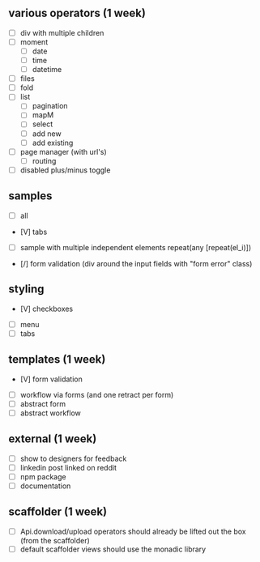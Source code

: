 ## various operators (1 week)
- [ ] div with multiple children
- [ ] moment
  - [ ] date
  - [ ] time
  - [ ] datetime
- [ ] files
- [ ] fold
- [ ] list
  - [ ] pagination
  - [ ] mapM
  - [ ] select
  - [ ] add new
  - [ ] add existing
- [ ] page manager (with url's)
  - [ ] routing
- [ ] disabled plus/minus toggle

## samples
- [ ] all
- [V] tabs
- [ ] sample with multiple independent elements repeat(any [repeat(el_i)])
- [/] form validation (div around the input fields with "form error" class)

## styling
- [V] checkboxes
- [ ] menu
- [ ] tabs

## templates (1 week)
- [V] form validation
- [ ] workflow via forms (and one retract per form)
- [ ] abstract form
- [ ] abstract workflow

## external (1 week)
- [ ] show to designers for feedback
- [ ] linkedin post linked on reddit
- [ ] npm package
- [ ] documentation

##  scaffolder (1 week)
- [ ] Api.download/upload operators should already be lifted out the box (from the scaffolder)
- [ ] default scaffolder views should use the monadic library
